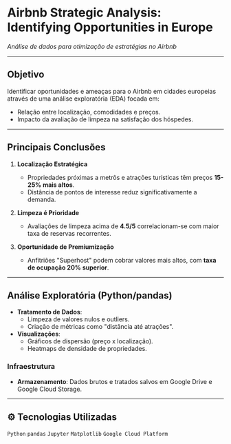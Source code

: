 #  Airbnb Strategic Analysis: Identifying Opportunities in Europe  
*Análise de dados para otimização de estratégias no Airbnb*  

---

## Objetivo  
Identificar oportunidades e ameaças para o Airbnb em cidades europeias através de uma análise exploratória (EDA) focada em:  
- Relação entre localização, comodidades e preços.  
- Impacto da avaliação de limpeza na satisfação dos hóspedes.  

---

##  Principais Conclusões  
1. **Localização Estratégica**  
   - Propriedades próximas a metrôs e atrações turísticas têm preços **15-25% mais altos**.  
   - Distância de pontos de interesse reduz significativamente a demanda.  

2. **Limpeza é Prioridade**  
   - Avaliações de limpeza acima de **4.5/5** correlacionam-se com maior taxa de reservas recorrentes.  

3. **Oportunidade de Premiumização**  
   - Anfitriões "Superhost" podem cobrar valores mais altos, com **taxa de ocupação 20% superior**.  

---
 
## Análise Exploratória (Python/pandas)  
- **Tratamento de Dados**:  
  - Limpeza de valores nulos e outliers.  
  - Criação de métricas como "distância até atrações".  
- **Visualizações**:  
  - Gráficos de dispersão (preço x localização).  
  - Heatmaps de densidade de propriedades.  

### Infraestrutura  
- **Armazenamento**: Dados brutos e tratados salvos em Google Drive e Google Cloud Storage.  

---

## ⚙️ Tecnologias Utilizadas  
`Python` `pandas` `Jupyter` `Matplotlib` `Google Cloud Platform`  

